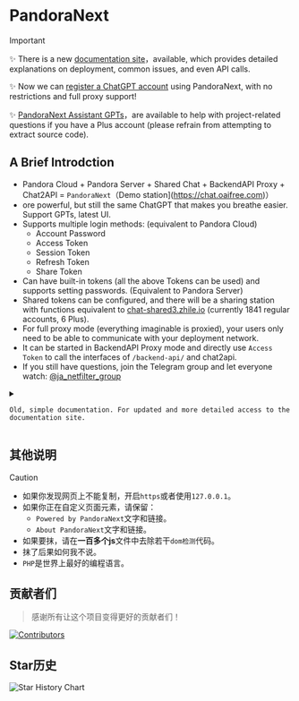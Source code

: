 # PandoraNext 

> [!IMPORTANT]
> ✨ There is a new [documentation site](https://docs.pandoranext.com)，available, which provides detailed explanations on deployment, common issues, and even API calls.
>  
> ✨ Now we can [register a ChatGPT account](https://zhile.io/2023/12/09/pandoranext-introduction.html) using PandoraNext, with no restrictions and full proxy support!
> 
> ✨ [ PandoraNext Assistant GPTs](https://chat.oaifree.com/g/g-CFsXuTRfy-pandoranextzhu-shou)，are available to help with project-related questions if you have a Plus account (please refrain from attempting to extract source code).


## A Brief Introdction

* Pandora Cloud + Pandora Server + Shared Chat + BackendAPI Proxy + Chat2API = `PandoraNext`（Demo station](https://chat.oaifree.com)）
* ore powerful, but still the same ChatGPT that makes you breathe easier. Support GPTs, latest UI.
* Supports multiple login methods: (equivalent to Pandora Cloud)
  * Account Password
  * Access Token
  * Session Token
  * Refresh Token
  * Share Token
* Can have built-in tokens (all the above Tokens can be used) and supports setting passwords. (Equivalent to Pandora Server)
* Shared tokens can be configured, and there will be a sharing station with functions equivalent to [chat-shared3.zhile.io](https://chat-shared3.zhile.io) (currently 1841 regular accounts, 6 Plus).
* For full proxy mode (everything imaginable is proxied), your users only need to be able to communicate with your deployment network.
* It can be started in BackendAPI Proxy mode and directly use `Access Token` to call the interfaces of `/backend-api/` and chat2api.
* If you still have questions, join the Telegram group and let everyone watch: [@ja_netfilter_group](https://t.me/ja_netfilter_group)

<details>
<summary>
	
    Old, simple documentation. For updated and more detailed access to the documentation site.
</summary>
	
## Manual Deployment

* Download the package corresponding to the operating system and architecture in [Releases](https://github.com/pandora-next/deploy/releases).
* After unzipping, modify `config.json` in the same directory to the parameters you need.
* [Get license_id](#%E5%85%B3%E4%BA%8E-license_id) is filled in `config.json`. This is a necessary pre-step!
* Various Linux/Unix systems can be started using `./PandoraNext`.
* On Windows systems, just double-click `PandoraNext.exe`. Of course, it is best to start it in cmd.

## Docker Compose Deploy

* The warehouse already contains relevant files and directories, pull them locally, and fill in [Get license_id](#%E5%85%B3%E4%BA%8E-license_id) in `data/config.json`.
* The `data` directory contains `config.json` and `tokens.json` sample files that can be modified by yourself.
* `docker compose up -d` **Genshin Impact starts! **
 
## Docker Deploy

```bash
$ docker pull pengzhile/pandora-next
$ docker run -d --restart always --name PandoraNext --net=bridge \
    -p 8181:8181 \
    -v ./data:/data \
    -v ./sessions:/root/.cache/PandoraNext \
    pengzhile/pandora-next
```

* The container listens to the `8181` port by default and maps the host's `8181` port, which can be modified by yourself.
* You can map the directory to the `/data` directory in the container, fill in `config.json`, `tokens.json` and [Get license_id](#%E5%85%B3%E4%BA%8E-license_id) `config.json`.
* You can map the directory to the `/root/.cache/PandoraNext` directory in the container and retain the login `session` to avoid losing the login status when restarting the container.

## Nginx Configuration

```
server {
	listen 443 ssl http2;
	server_name chat.zhile.io;
	
	charset utf-8;
	
	ssl_certificate      certs/chat.zhile.io.crt;
	ssl_certificate_key  certs/chat.zhile.io.key;

	...Omit some other configuration...
	
	location / {
		proxy_http_version 	1.1;
		proxy_pass 		http://127.0.0.1:8181/;
		proxy_set_header	Connection		"";
		proxy_set_header   	Host			$http_host;
		proxy_set_header 	X-Forwarded-Proto 	$scheme;
		proxy_set_header   	X-Real-IP          	$remote_addr;
		proxy_set_header   	X-Forwarded-For    	$proxy_add_x_forwarded_for;
		
		proxy_buffering off;
		proxy_cache off;
		
		send_timeout 600;
		proxy_connect_timeout 600;
		proxy_send_timeout 600;
		proxy_read_timeout 600;
	}

	...Omit some other configuration...
}
```

* Nginx recommends enabling `http2`.
* The above configurations are only recommended configurations and can be changed according to specific circumstances.
* It is recommended to enable `ssl`, also known as `https`, otherwise browser restrictions will prevent you from copying web page content.

## config configuration

* The following is a sample `config.json` file

```json
{
  "bind": "127.0.0.1:8181",
  "tls": {
    "enabled": false,
    "cert_file": "",
    "key_file": ""
  },
  "timeout": 600,
  "proxy_url": "",
  "license_id": "",
  "public_share": false,
  "site_password": "",
  "setup_password": "",
  "server_tokens": true,
  "proxy_api_prefix": "",
  "isolated_conv_title": "*",
  "disable_signup": false,
  "auto_conv_arkose": false,
  "proxy_file_service": false,
  "custom_doh_host": "",
  "captcha": {
    "provider": "",
    "site_key": "",
    "site_secret": "",
    "site_login": false,
    "setup_login": false,
    "oai_username": false,
    "oai_password": false,
    "oai_signup": false
  },
  "whitelist": null
}
```

* `bind` specifies the binding IP and port. In docker, the IP can only use `0.0.0.0`, otherwise it cannot be mapped.
* **If you do not plan to use nginx or other reverse generation, please use `0.0.0.0` for the IP of the `bind` parameter! ! ! **
* `tls` configures PandoraNext to start directly with `https`.
    * `enabled` Whether it is enabled, `true` or `false`. Certificate and key file paths must be configured when enabled.
    * `cert_file` Certificate file path.
    * `key_file` Key file path.
* `timeout` is the request timeout, in seconds.
* `proxy_url` specifies the deployment service traffic to go through the proxy, such as: `http://127.0.0.1:8888`, `socks5://127.0.0.1:7980`
* `license_id` specifies your License Id, which can be obtained [here](#%E5%85%B3%E4%BA%8E-license_id).
* `public_share` For conversation sharing created in GPT, whether you need to log in to view it. If it is `true`, you can view it without logging in.
* `site_password` sets the password for the entire site. You need to enter this password first and make sure it is correct before you can proceed with the subsequent steps. Privacy is fully guaranteed. It must be no less than 8 digits and contain both numbers and letters!
* `setup_password` defines a setup password, which is used to call the setup interface starting with `/setup/`. If it is empty, it cannot be called. It must be no less than 8 digits and contain both numbers and letters!
* `server_tokens` sets whether to display the version number in the response header, `true` displays it, `false` does not display it.
* `proxy_api_prefix` can add a prefix to your `proxy` mode interface address, which is unexpected. Note that the characters set should be the characters allowed in the URL. Includes: `a-z` `A-Z` `0-9` `-` `_` `.` `~`
* `proxy_api_prefix` You must set a prefix that is no less than `8` and contains both `numbers` and `letters` to enable `proxy` mode!
    * `/backend-api/conversation` proxy mode ratio `1:4`
    * `/v1/chat/completions` 3.5 model scale `1:4`
    * `/v1/chat/completions` 4 model scale `1:10`, no coding required
    * `/api/auth/login` login interface ratio `1:100`, no coding required
    * `/api/auth/login2` obtains the `refresh_token` interface ratio `1:1000`, no coding required
    * `/api/arkose/token` gets `arkose_token`, ratio `1:10`
    * `/api/auth/platform/login` login platform interface ratio `1:100`, no coding required
* `isolated_conv_title` can now set the title of the isolated session, instead of the same `*` sign.
* `disable_signup` disables the account registration function, `true` or `false`.
* `auto_conv_arkose` in `proxy` mode uses the `gpt-4` model to call the `/backend-api/conversation` interface whether to automatically code, and the usage cost is `4+10`.
* `proxy_file_service` Whether to use PandoraNext's file proxy service in `proxy` mode to avoid the official file service wall.
* `custom_doh_host` configures a customized `DoH` host name. It is recommended to use the IP form. By default on startup pick the fastest one in your region among the public `DoH`s.
* `captcha` configures verification codes for some key pages.
    * `provider` verification code provider, supports: `recaptcha_v2`, `recaptcha_enterprise`, `hcaptcha`, `turnstile`, `friendly_captcha`.
    * The website parameters obtained by the `site_key` verification code provider background are information that can be published.
    * `site_secret` is a secret parameter obtained by the verification code provider's background. Do not publish it. Some vendors also call it `API Key`.
    * Whether `site_login` displays the verification code in the full-site password login interface, `true` or `false`.
    * Whether `setup_login` displays the verification code on the setup portal login interface, `true` or `false`.
    * Whether `oai_username` displays the verification code when entering the username interface, `true` or `false`.
    * Whether `oai_password` displays the verification code on the login password input interface, `true` or `false`.
* The `whitelist` mailbox array specifies which users can log in and use, username/password login is restricted, and various Token logins are restricted. Built-in tokens are unlimited.
* If `whitelist` is `null`, there will be no restriction. If it is an empty array `[]`, all accounts will be restricted. Built-in tokens will not be restricted.
* An example of `whitelist`:```"whitelist": ["mail2@test.com", "mail2@test.com"]```

## tokens configuration

* The following is a sample `tokens.json` file

```json
{
  "test-1": {
    "token": "access token / session token / refresh token",
    "shared": true,
    "show_user_info": false
  },
  "test-2": {
    "token": "access token / session token / refresh token",
    "shared": true,
    "show_user_info": true,
    "plus": true
  },
  "test2": {
    "token": "access token / session token / refresh token / share token / username & password",
    "password": "12345"
  }
}
```

* `token` supports all types written in the example file. `session token` and `refresh token` can be refreshed automatically.
* Each key is called a `token key` and can be entered as a username in the login box. As above: `test-1`, `test-2`, etc., feel free to change them.
* If `password` is set, enter the `token key` and enter the password input page to enter the match.
* If `shared` is set to `true`, this account will appear in `/shared.html`, and its link will appear on the login page
* 如果设置`shared`为`true`，则这个账号不能再在用户名登录框进行登录。
* If `shared` is set to `true`, this account can no longer be logged in in the username login box.
* The account in `/shared.html` has the same functions as the shared station. You can set your own isolation password for session isolation.
* `plus` is used to identify whether the account on `/shared.html` has golden light, and has no other function.
* `show_user_info` indicates whether to display account email information when sharing `/shared.html`. GPTs is recommended to be turned on.
* Now you can log in directly with built-in username and password. This method must set `password` and `shared` cannot be `true`.
* The format of the built-in account password is: `email, password`, which is consumed by the `0` quota.

## proxy mode interface
* Page /auth uses the account password to manually obtain `access token` and `session token`. It is just for easy access through the UI, and the consumption of `1:100` still exists.
* Page /fk uses `access token` or `session token` to obtain `share token` manually,
* Page /pk uses `share token` and manually group `pool token`.
* /backend-api/* `ChatGPT` web version interface, F12 to see the page for details.
* /public-api/* `ChatGPT` web version interface, F12 to see the page.
* /v1/* All interfaces starting with `https://api.openai.com/v1/*`, each call `1:1`.
* /dashboard/* 所有`https://api.openai.com/dashboard/*`开头的接口，每次调用`1:1`。
* **GET** /api/token/info/fk-xxx 获取share token信息，使用生成人的access token做为Authorization头，可查看各模型用量。
* **POST** /api/auth/session 通过session token获取access token，使用urlencode form传递session_token参数。
* **POST** /api/auth/refresh 通过refresh token获取access token，使用urlencode form传递refresh_token参数。
* **POST** /api/auth/login 登录获取access token，使用urlencode form传递username 和 password 参数。
* **POST** /api/auth/login2 登录获取refresh token，使用urlencode form传递username、password 和 mfa_code 参数。
* **POST** /api/token/register 生成share token
* **POST** /api/pool/update 生成更新pool token
* **POST** /v1/chat/completions 使用`ChatGPT`模拟`API`的请求接口，支持share token和pool token。
* **POST** /api/arkose/token 获取arkose_token，目前只支持`gpt-4`类型。使用urlencode form传递type=gpt-4参数。获取后可API方式调用`GPTs`
* **POST** /api/setup/reload 重载当前服务的`config.json`、`tokens.json`等配置。
* **POST** /api/auth/platform/refresh 通过`platform`的refresh token获取access token，使用urlencode form传递refresh_token参数。
* **POST** /api/auth/platform/login 登录`platform`获取access token，使用urlencode form传递username 和 password 参数。如果要获取`sess key`，增加参数`prompt=login`。
* 以上地址均需在最前面增加 `/<proxy_api_prefix>`，也就是你设置的前缀。


## 设置界面

* 必须先在`config.json`中设置`setup_password`为非空！
* 浏览器打开：`<Base URL>/setup`，其中`<Base URL>`是你部署服务的地址。

## 关于 license_id

* 在这里获取：[https://dash.pandoranext.com](https://dash.pandoranext.com)
* 复制`License Id:`后的内容，填写在`config.json`的`license_id`字段。
* 注意检查不要复制到多余的空格等不可见字符。
* 如果`config.json`中没有填写`license_id`字段，启动会报错`License ID is required`。
* **没有固定IP的情况**，IP变动后会自动尝试重新拉取。
* 更换`License Id`之后，通常需要手动删除`license.jwt`再启动。

</details>

## 其他说明

> [!CAUTION]
> * 如果你发现网页上不能复制，开启`https`或者使用`127.0.0.1`。
> * 如果你正在自定义页面元素，请保留：
>   * `Powered by PandoraNext`文字和链接。
>   * `About PandoraNext`文字和链接。
> * 如果要抹，请在**一百多个js**文件中去除若干`dom检测`代码。
> * 抹了后果如何我不说。
> * `PHP`是世界上最好的编程语言。

## 贡献者们

> 感谢所有让这个项目变得更好的贡献者们！

[![Contributors](https://contrib.rocks/image?repo=pandora-next/deploy)](https://github.com/pandora-next/deploy/graphs/contributors)

## Star历史

![Star History Chart](https://api.star-history.com/svg?repos=pandora-next/deploy&type=Date)
